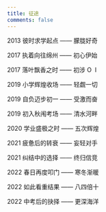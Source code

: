 ```yaml
---
title: 征途
comments: false
---
```


2013 彼时求学起点 —— 朦胧好奇

2017 执着向往绵州 —— 初心伊始

<p>2017 落叶飘香之时 —— 初涉 O&nbsp;&nbsp;I</p>

2019 小学辉煌收场 —— 轻觑一切

2019 自负迈步初一 —— 受激而奋

2019 初入秋闱考场 —— 清水河畔

2020 学业盛极之时 —— 五次辉煌

2021 疲惫后的转衰 —— 妄轻对手

2021 纠结中的选择 —— 终归信竞

2022 春日再度叩门 —— 寒冬渐暖

2022 如此看重结果 —— 八四倍十

2022 中考后的抉择 —— 更深海洋
